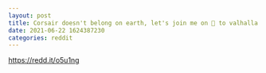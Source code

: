 ```yaml
--- 
layout: post 
title: Corsair doesn't belong on earth, let's join me on 🚀 to valhalla 
date: 2021-06-22 1624387230 
categories: reddit 
--- 
```

https://redd.it/o5u1ng